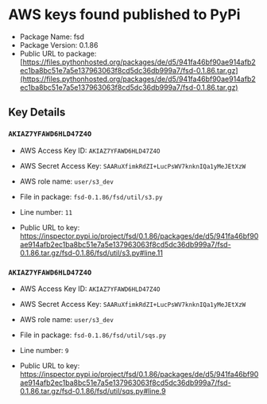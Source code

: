 # AWS keys found published to PyPi

* Package Name: fsd
* Package Version: 0.1.86
* Public URL to package: [https://files.pythonhosted.org/packages/de/d5/941fa46bf90ae914afb2ec1ba8bc51e7a5e137963063f8cd5dc36db999a7/fsd-0.1.86.tar.gz](https://files.pythonhosted.org/packages/de/d5/941fa46bf90ae914afb2ec1ba8bc51e7a5e137963063f8cd5dc36db999a7/fsd-0.1.86.tar.gz)

## Key Details

### `AKIAZ7YFAWD6HLD47Z4O`

* AWS Access Key ID: `AKIAZ7YFAWD6HLD47Z4O`
* AWS Secret Access Key: `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` 
* AWS role name: `user/s3_dev`
* File in package: `fsd-0.1.86/fsd/util/s3.py`
* Line number: `11`

* Public URL to key: https://inspector.pypi.io/project/fsd/0.1.86/packages/de/d5/941fa46bf90ae914afb2ec1ba8bc51e7a5e137963063f8cd5dc36db999a7/fsd-0.1.86.tar.gz/fsd-0.1.86/fsd/util/s3.py#line.11



### `AKIAZ7YFAWD6HLD47Z4O`

* AWS Access Key ID: `AKIAZ7YFAWD6HLD47Z4O`
* AWS Secret Access Key: `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` 
* AWS role name: `user/s3_dev`
* File in package: `fsd-0.1.86/fsd/util/sqs.py`
* Line number: `9`

* Public URL to key: https://inspector.pypi.io/project/fsd/0.1.86/packages/de/d5/941fa46bf90ae914afb2ec1ba8bc51e7a5e137963063f8cd5dc36db999a7/fsd-0.1.86.tar.gz/fsd-0.1.86/fsd/util/sqs.py#line.9


